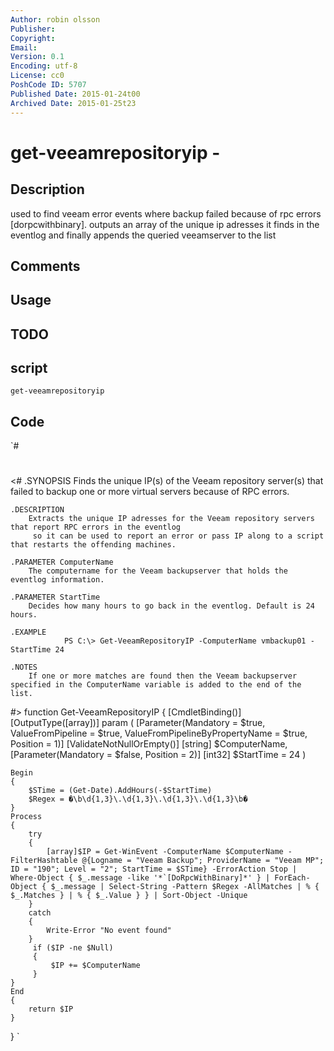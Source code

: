 ```yaml
---
Author: robin olsson
Publisher: 
Copyright: 
Email: 
Version: 0.1
Encoding: utf-8
License: cc0
PoshCode ID: 5707
Published Date: 2015-01-24t00
Archived Date: 2015-01-25t23
---
```


# get-veeamrepositoryip - 

## Description

used to find veeam error events where backup failed because of rpc errors [dorpcwithbinary]. outputs an array of the unique ip adresses it finds in the eventlog and finally appends the queried veeamserver to the list

## Comments



## Usage



## TODO



## script

`get-veeamrepositoryip`

## Code

`#
 #
 <#
 	.SYNOPSIS
 		Finds the unique IP(s) of the Veeam repository server(s) that failed to backup one or more virtual servers because of RPC errors.
 	
 	.DESCRIPTION
 		Extracts the unique IP adresses for the Veeam repository servers that report RPC errors in the eventlog
         so it can be used to report an error or pass IP along to a script that restarts the offending machines. 
 
 	.PARAMETER ComputerName
 		The computername for the Veeam backupserver that holds the eventlog information.
 	
 	.PARAMETER StartTime
 		Decides how many hours to go back in the eventlog. Default is 24 hours.
 	
 	.EXAMPLE
 				PS C:\> Get-VeeamRepositoryIP -ComputerName vmbackup01 -StartTime 24
 	
 	.NOTES
 		If one or more matches are found then the Veeam backupserver specified in the ComputerName variable is added to the end of the list.
 #>
 function Get-VeeamRepositoryIP
 {
 	[CmdletBinding()]
 	[OutputType([array])]
 	param
 	(
 		[Parameter(Mandatory = $true,
 				   ValueFromPipeline = $true,
 				   ValueFromPipelineByPropertyName = $true,
 				   Position = 1)]
 		[ValidateNotNullOrEmpty()]
 		[string]
 		$ComputerName,
 		[Parameter(Mandatory = $false,
 				   Position = 2)]
 		[int32]
 		$StartTime = 24
 	)
 	
 	Begin
 	{
 		$STime = (Get-Date).AddHours(-$StartTime)
 		$Regex = �\b\d{1,3}\.\d{1,3}\.\d{1,3}\.\d{1,3}\b�
 	}
 	Process
 	{
 		try
 		{
 			[array]$IP = Get-WinEvent -ComputerName $ComputerName -FilterHashtable @{Logname = "Veeam Backup"; ProviderName = "Veeam MP"; ID = "190"; Level = "2"; StartTime = $STime} -ErrorAction Stop | Where-Object { $_.message -like '*`[DoRpcWithBinary]*' } | ForEach-Object { $_.message | Select-String -Pattern $Regex -AllMatches | % { $_.Matches } | % { $_.Value } } | Sort-Object -Unique
 		}
 		catch
 		{
 			Write-Error "No event found"
 		}
         if ($IP -ne $Null)
         {
             $IP += $ComputerName
         }
 	}
 	End
 	{
 		return $IP
 	}
 }
`

